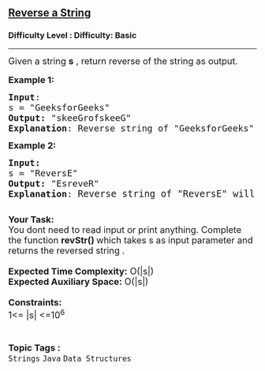 <h2><a href="https://www.geeksforgeeks.org/problems/java-reverse-a-string0416/1?page=2&category=Strings&status=unsolved&sortBy=submissions">Reverse a String</a></h2><h3>Difficulty Level : Difficulty: Basic</h3><hr><div class="problems_problem_content__Xm_eO"><p><span style="font-size: 18px;">Given a string <strong>s</strong> , return reverse of the string as output.</span><br><br><span style="font-size: 18px;"><strong>Example 1:</strong></span></p>
<pre><span style="font-size: 18px;"><strong>Input</strong>: <br>s = "GeeksforGeeks</span><span style="font-size: 18px;">"
<strong>Output:</strong>&nbsp;"skeeGrofskeeG</span><span style="font-size: 18px;">"&nbsp;
<strong>Explanation</strong>: Reverse string of "GeeksforGeeks" will be "skeeGrofskeeG<span style="font-size: 18px;">"</span>
</span></pre>
<p><span style="font-size: 18px;"><strong>Example 2:</strong></span></p>
<pre><span style="font-size: 18px;"><strong>Input: <br></strong>s = "ReversE"
<strong>Output:&nbsp;</strong>"EsreveR"
<strong>Explanation</strong>: </span><span style="font-size: 14pt;">Reverse string of "ReversE" will be "EsreveR"</span></pre>
<p><br><span style="font-size: 18px;"><strong>Your Task:&nbsp;&nbsp;</strong><br>You dont need to read input or print anything. Complete the function <strong>revStr</strong><strong>()&nbsp;</strong>which takes s as input parameter and returns the reversed string .<br><br><strong>Expected Time Complexity:</strong> O(|s|)<br><strong>Expected Auxiliary Space:</strong> O(|s|)<br><br><strong>Constraints:</strong><br>1&lt;= |s| &lt;=10<sup>6</sup></span></p></div><br><p><span style=font-size:18px><strong>Topic Tags : </strong><br><code>Strings</code>&nbsp;<code>Java</code>&nbsp;<code>Data Structures</code>&nbsp;